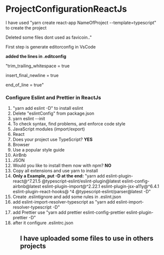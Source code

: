 # ProjectConfigurationReactJs

<p>I have used "yarn create react-app NameOfProject --template=typescript" to create the project</p>
<p>Deleted some files dont used as favicoin.."
  
<p> First step is generate editorconfig in VsCode</p>
<b><p> added the lines in .editconfig</p></b>
<p>
"trim_trailing_whitespace = true
  
insert_final_newline = true

end_of_line = true" </p>

<h3>Configure Eslint and Prettier in ReactJs</h3>
<ol>
  <li>"yarn add eslint -D" to install eslint</li>
  <li>Delete "eslintConfig" from package.json</li>
  <li>yarn eslint --init</li>
  <li>To check syntax, find problems, and enforce code style </li>
  <li>JavaScript modules (import/export)</li>
  <li>React</li>
  <li>Does your project use TypeScript? <b>YES</b></li>
  <li>Browser</li>
  <li>Use a popular style guide</li>
  <li>AirBnb</li>
  <li>JSON</li>
  <li>Would you like to install them now with npm? <b>NO</b></li>
  <li> Copy all extensions and use yarn to install</li>
  <li> <b>Only a Example, put -D at the end:</b>  "yarn add eslint-plugin-react@^7.21.5 @typescript-eslint/eslint-plugin@latest eslint-config-airbnb@latest eslint-plugin-import@^2.22.1 eslint-plugin-jsx-a11y@^6.4.1 eslint-plugin-react-hooks@ ^4 @typescript-eslint/parser@latest -D"</li>
  <li> Create .eslintignore and add some rules in .eslint.json</li>
  <li> add eslint-import-resolver-typescript as "yarn add eslint-import-resolver-typescript -D"</li>
  <li> add Prettier use "yarn add prettier eslint-config-prettier eslint-plugin-prettier -D"</li>
  <li> after it configure .eslintrc.json</li>
<ol>
  
<h2>I have uploaded some files to use in others projects</h2>
  
 
